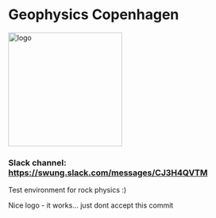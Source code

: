 # Geophysics Copenhagen

<img width="229" alt="logo" src="https://user-images.githubusercontent.com/50207393/57354680-68ca3600-716c-11e9-8bf3-3054c7eec0ab.png">

### Slack channel: https://swung.slack.com/messages/CJ3H4QVTM

Test environment for rock physics :)

Nice logo - it works... just dont accept this commit
